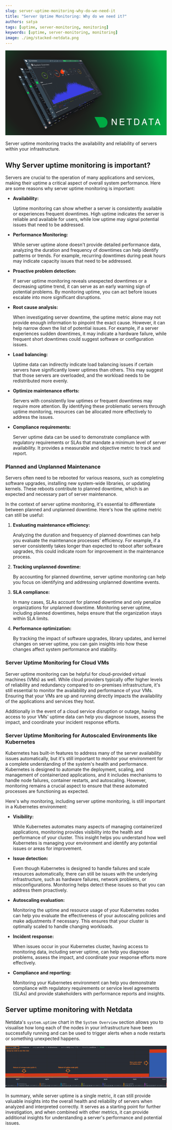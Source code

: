 ```yaml
---
slug: server-uptime-monitoring-why-do-we-need-it
title: "Server Uptime Monitoring: Why do we need it?"
authors: satya
tags: [uptime, server-monitoring, monitoring]
keywords: [uptime, server-monitoring, monitoring]
image: ./img/stacked-netdata.png
---
```


![stacked-netdata](./img/stacked-netdata.png)

Server uptime monitoring tracks the availability and reliability of servers within your infrastructure.

<!-- truncate -->

## Why Server uptime monitoring is important?

Servers are crucial to the operation of many applications and services, making their uptime a critical aspect of overall system performance. Here are some reasons why server uptime monitoring is important:


- **Availability:**

    Uptime monitoring can show whether a server is consistently available or experiences frequent downtimes. High uptime indicates the server is reliable and available for users, while low uptime may signal potential issues that need to be addressed.

- **Performance Monitoring:**
    
    While server uptime alone doesn't provide detailed performance data, analyzing the duration and frequency of downtimes can help identify patterns or trends. For example, recurring downtimes during peak hours may indicate capacity issues that need to be addressed.

- **Proactive problem detection:**
    
    If server uptime monitoring reveals unexpected downtimes or a decreasing uptime trend, it can serve as an early warning sign of potential problems. By monitoring uptime, you can act before issues escalate into more significant disruptions.

- **Root cause analysis:**
    
    When investigating server downtime, the uptime metric alone may not provide enough information to pinpoint the exact cause. However, it can help narrow down the list of potential issues. For example, if a server experiences sudden downtimes, it may indicate a hardware failure, while frequent short downtimes could suggest software or configuration issues.

- **Load balancing:**
    
    Uptime data can indirectly indicate load balancing issues if certain servers have significantly lower uptimes than others. This may suggest that those servers are overloaded, and the workload needs to be redistributed more evenly.

- **Optimize maintenance efforts:**
    
    Servers with consistently low uptimes or frequent downtimes may require more attention. By identifying these problematic servers through uptime monitoring, resources can be allocated more effectively to address the issues.

- **Compliance requirements:**
    
    Server uptime data can be used to demonstrate compliance with regulatory requirements or SLAs that mandate a minimum level of server availability. It provides a measurable and objective metric to track and report.


### Planned and Unplanned Maintenance

Servers often need to be rebooted for various reasons, such as completing software upgrades, installing new system-wide libraries, or updating kernels. These reboots contribute to planned downtime, which is an expected and necessary part of server maintenance.

In the context of server uptime monitoring, it's essential to differentiate between planned and unplanned downtime. Here's how the uptime metric can still be useful:

1. **Evaluating maintenance efficiency:**
    
    Analyzing the duration and frequency of planned downtimes can help you evaluate the maintenance processes' efficiency. For example, if a server consistently takes longer than expected to reboot after software upgrades, this could indicate room for improvement in the maintenance process.

2. **Tracking unplanned downtime:**
    
    By accounting for planned downtime, server uptime monitoring can help you focus on identifying and addressing unplanned downtime events.

3. **SLA compliance:**
    
    In many cases, SLAs account for planned downtime and only penalize organizations for unplanned downtime. Monitoring server uptime, including planned downtimes, helps ensure that the organization stays within SLA limits.


4. **Performance optimization:**
    
    By tracking the impact of software upgrades, library updates, and kernel changes on server uptime, you can gain insights into how these changes affect system performance and stability.

### Server Uptime Monitoring for Cloud VMs

Server uptime monitoring can be helpful for cloud-provided virtual machines (VMs) as well. While cloud providers typically offer higher levels of reliability and redundancy compared to on-premises infrastructure, it's still essential to monitor the availability and performance of your VMs. Ensuring that your VMs are up and running directly impacts the availability of the applications and services they host.

Additionally in the event of a cloud service disruption or outage, having access to your VMs' uptime data can help you diagnose issues, assess the impact, and coordinate your incident response efforts.

### Server Uptime Monitoring for Autoscaled Environments like Kubernetes

Kubernetes has built-in features to address many of the server availability issues automatically, but it's still important to monitor your environment for a complete understanding of the system's health and performance. Kubernetes is designed to automate the deployment, scaling, and management of containerized applications, and it includes mechanisms to handle node failures, container restarts, and autoscaling. However, monitoring remains a crucial aspect to ensure that these automated processes are functioning as expected.

Here's why monitoring, including server uptime monitoring, is still important in a Kubernetes environment:

- **Visibility:**
    
    While Kubernetes automates many aspects of managing containerized applications, monitoring provides visibility into the health and performance of your cluster. This insight helps you understand how well Kubernetes is managing your environment and identify any potential issues or areas for improvement.

- **Issue detection:**
    
    Even though Kubernetes is designed to handle failures and scale resources automatically, there can still be issues with the underlying infrastructure, such as hardware failures, network problems, or misconfigurations. Monitoring helps detect these issues so that you can address them proactively.

- **Autoscaling evaluation:**
    
    Monitoring the uptime and resource usage of your Kubernetes nodes can help you evaluate the effectiveness of your autoscaling policies and make adjustments if necessary. This ensures that your cluster is optimally scaled to handle changing workloads.

- **Incident response:**
    
    When issues occur in your Kubernetes cluster, having access to monitoring data, including server uptime, can help you diagnose problems, assess the impact, and coordinate your response efforts more effectively.


- **Compliance and reporting:**
    
    Monitoring your Kubernetes environment can help you demonstrate compliance with regulatory requirements or service level agreements (SLAs) and provide stakeholders with performance reports and insights.


## Server uptime monitoring with Netdata

Netdata's `system.uptime` chart in the `System Overview` section allows you to visualise how long each of the nodes in your infrastructure have been successfully running and can be used to trigger alerts when a node restarts or something unexpected happens.

![server-uptime](./img/server-uptime-monitoring.png)


In summary, while server uptime is a single metric, it can still provide valuable insights into the overall health and reliability of servers when analyzed and interpreted correctly. It serves as a starting point for further investigation, and when combined with other metrics, it can provide additional insights for understanding a server's performance and potential issues.

